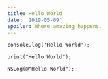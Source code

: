 ```yaml
---
title: Hello World
date: '2019-05-09'
spoiler: Where amazing happens.
---
```


```js{1}
console.log('Hello World');
```

```swift{1}
print("Hello World");
```

```ObjectiveC{1}
NSLog(@"Hello World");
```

